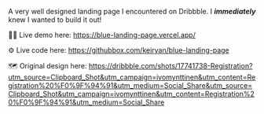 A very well designed landing page I encountered on Dribbble. I **_immediately_** knew I wanted to build it out!

🧑‍💻 Live demo here: https://blue-landing-page.vercel.app/

⚙️ Live code here: https://githubbox.com/keiryan/blue-landing-page

🗺️ Original design here: https://dribbble.com/shots/17741738-Registration?utm_source=Clipboard_Shot&utm_campaign=ivomynttinen&utm_content=Registration%20%F0%9F%94%91&utm_medium=Social_Share&utm_source=Clipboard_Shot&utm_campaign=ivomynttinen&utm_content=Registration%20%F0%9F%94%91&utm_medium=Social_Share
